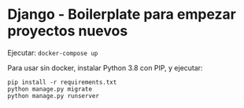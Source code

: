 # Django - Boilerplate para empezar proyectos nuevos

Ejecutar:
```docker-compose up```

Para usar sin docker, instalar Python 3.8 con PIP, y ejecutar:
```
pip install -r requirements.txt 
python manage.py migrate
python manage.py runserver
```
